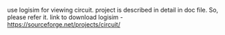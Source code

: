 use logisim for viewing circuit. project is described in detail in doc file. So, please refer it. link to download logisim - https://sourceforge.net/projects/circuit/
